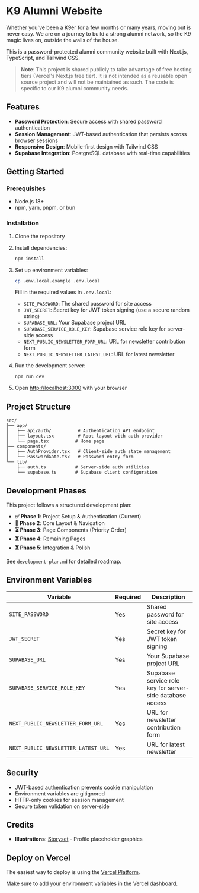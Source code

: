 # K9 Alumni Website

Whether you've been a K9er for a few months or many years, moving out is never easy. We are on a journey to build a strong alumni network, so the K9 magic lives on, outside the walls of the house.

This is a password-protected alumni community website built with Next.js, TypeScript, and Tailwind CSS.

> **Note**: This project is shared publicly to take advantage of free hosting tiers (Vercel's Next.js free tier). It is not intended as a reusable open source project and will not be maintained as such. The code is specific to our K9 alumni community needs.

## Features

- **Password Protection**: Secure access with shared password authentication
- **Session Management**: JWT-based authentication that persists across browser sessions
- **Responsive Design**: Mobile-first design with Tailwind CSS
- **Supabase Integration**: PostgreSQL database with real-time capabilities

## Getting Started

### Prerequisites

- Node.js 18+ 
- npm, yarn, pnpm, or bun

### Installation

1. Clone the repository
2. Install dependencies:
   ```bash
   npm install
   ```

3. Set up environment variables:
   ```bash
   cp .env.local.example .env.local
   ```
   
   Fill in the required values in `.env.local`:
   - `SITE_PASSWORD`: The shared password for site access
   - `JWT_SECRET`: Secret key for JWT token signing (use a secure random string)
   - `SUPABASE_URL`: Your Supabase project URL
   - `SUPABASE_SERVICE_ROLE_KEY`: Supabase service role key for server-side access
   - `NEXT_PUBLIC_NEWSLETTER_FORM_URL`: URL for newsletter contribution form
   - `NEXT_PUBLIC_NEWSLETTER_LATEST_URL`: URL for latest newsletter

4. Run the development server:
   ```bash
   npm run dev
   ```

5. Open [http://localhost:3000](http://localhost:3000) with your browser

## Project Structure

```
src/
├── app/
│   ├── api/auth/          # Authentication API endpoint
│   ├── layout.tsx         # Root layout with auth provider
│   └── page.tsx          # Home page
├── components/
│   ├── AuthProvider.tsx   # Client-side auth state management
│   └── PasswordGate.tsx   # Password entry form
└── lib/
    ├── auth.ts           # Server-side auth utilities
    └── supabase.ts       # Supabase client configuration
```

## Development Phases

This project follows a structured development plan:

- **✅ Phase 1**: Project Setup & Authentication (Current)
- **🚧 Phase 2**: Core Layout & Navigation  
- **⏳ Phase 3**: Page Components (Priority Order)
- **⏳ Phase 4**: Remaining Pages
- **⏳ Phase 5**: Integration & Polish

See `development-plan.md` for detailed roadmap.

## Environment Variables

| Variable | Required | Description |
|----------|----------|-------------|
| `SITE_PASSWORD` | Yes | Shared password for site access |
| `JWT_SECRET` | Yes | Secret key for JWT token signing |
| `SUPABASE_URL` | Yes | Your Supabase project URL |
| `SUPABASE_SERVICE_ROLE_KEY` | Yes | Supabase service role key for server-side database access |
| `NEXT_PUBLIC_NEWSLETTER_FORM_URL` | Yes | URL for newsletter contribution form |
| `NEXT_PUBLIC_NEWSLETTER_LATEST_URL` | Yes | URL for latest newsletter |

## Security

- JWT-based authentication prevents cookie manipulation
- Environment variables are gitignored
- HTTP-only cookies for session management
- Secure token validation on server-side

## Credits

- **Illustrations**: [Storyset](https://storyset.com) - Profile placeholder graphics

## Deploy on Vercel

The easiest way to deploy is using the [Vercel Platform](https://vercel.com/new?utm_medium=default-template&filter=next.js&utm_source=create-next-app&utm_campaign=create-next-app-readme).

Make sure to add your environment variables in the Vercel dashboard.